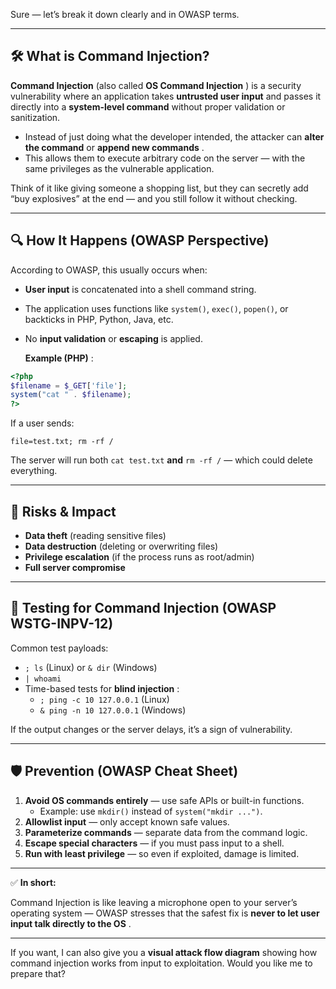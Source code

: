 Sure — let’s break it down clearly and in OWASP terms.

---

## 🛠 What is Command Injection?

**Command Injection** (also called **OS Command Injection** ) is a security vulnerability where an application takes **untrusted user input** and passes it directly into a **system-level command** without proper validation or sanitization.

- Instead of just doing what the developer intended, the attacker can **alter the command** or **append new commands** .
- This allows them to execute arbitrary code on the server — with the same privileges as the vulnerable application.

Think of it like giving someone a shopping list, but they can secretly add “buy explosives” at the end — and you still follow it without checking.

---

## 🔍 How It Happens (OWASP Perspective)

According to OWASP, this usually occurs when:

- **User input** is concatenated into a shell command string.
- The application uses functions like `system()`, `exec()`, `popen()`, or backticks in PHP, Python, Java, etc.
- No **input validation** or **escaping** is applied.

  **Example (PHP)** :

```php
<?php
$filename = $_GET['file'];
system("cat " . $filename);
?>
```

If a user sends:

```
file=test.txt; rm -rf /
```

The server will run both `cat test.txt` **and** `rm -rf /` — which could delete everything.

---

## 🎯 Risks & Impact

- **Data theft** (reading sensitive files)
- **Data destruction** (deleting or overwriting files)
- **Privilege escalation** (if the process runs as root/admin)
- **Full server compromise**

---

## 🧪 Testing for Command Injection (OWASP WSTG-INPV-12)

Common test payloads:

- `; ls` (Linux) or `& dir` (Windows)
- `| whoami`
- Time-based tests for **blind injection** :
  - `; ping -c 10 127.0.0.1` (Linux)
  - `& ping -n 10 127.0.0.1` (Windows)

If the output changes or the server delays, it’s a sign of vulnerability.

---

## 🛡 Prevention (OWASP Cheat Sheet)

1. **Avoid OS commands entirely** — use safe APIs or built-in functions.
   - Example: use `mkdir()` instead of `system("mkdir ...")`.
2. **Allowlist input** — only accept known safe values.
3. **Parameterize commands** — separate data from the command logic.
4. **Escape special characters** — if you must pass input to a shell.
5. **Run with least privilege** — so even if exploited, damage is limited.

---

✅ **In short:**

Command Injection is like leaving a microphone open to your server’s operating system — OWASP stresses that the safest fix is **never to let user input talk directly to the OS** .

---

If you want, I can also give you a **visual attack flow diagram** showing how command injection works from input to exploitation. Would you like me to prepare that?
